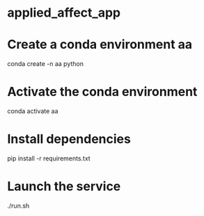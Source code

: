 # applied_affect_app
# Create a conda environment aa
conda create -n aa python
# Activate the conda environment
conda activate aa
# Install dependencies 
pip install -r requirements.txt
# Launch the service
./run.sh
